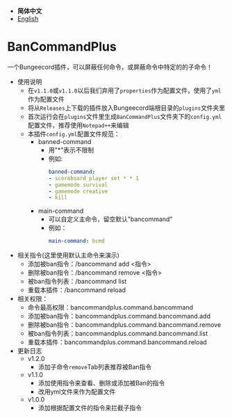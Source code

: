 - **简体中文**
- [English](./README-EN.md)
# BanCommandPlus
一个Bungeecord插件，可以屏蔽任何命令，或屏蔽命令中特定的的子命令！
- 使用说明
  - 在`v1.1.0`或`v1.1.0`以后我们弃用了`properties`作为配置文件，使用了`yml`作为配置文件
  - 将从`Releases`上下载的插件放入Bungeecord端根目录的`plugins`文件夹里
  - 首次运行会在`plugins`文件里生成`BanCommandPlus`文件夹下的`config.yml`配置文件，推荐使用`Notepad++`来编辑
  - 本插件`config.yml`配置文件规范：
    - banned-command
      - 用"*"表示不限制
      - 例如:
        ```yml
        banned-command:
        - scoreboard player set * * 1
        - gamemode survival
        - gamemode creative
        - kill
        ```
    - main-command
      - 可以自定义主命令，留空默认"bancommand"
      - 例如：
        ```yaml
        main-command: bcmd
        ```
- 相关指令(这里使用默认主命令来演示)
  - 添加被ban指令：/bancommand add <指令>
  - 删除被ban指令：/bancommand remove <指令>
  - 被ban指令列表：/bancommand list
  - 重载本插件：/bancommand reload
- 相关权限：
  - 命令最高权限：bancommandplus.command.bancommand
  - 添加被ban指令：bancommandplus.command.bancommand.add
  - 删除被ban指令：bancommandplus.command.bancommand.remove
  - 被ban指令列表：bancommandplus.command.bancommand.list
  - 重载本插件：bancommandplus.command.bancommand.reload
- 更新日志
  - v1.2.0
    - 添加子命令`remove`Tab列表推荐被Ban指令
  - v1.1.0
    - 添加使用指令来查看、删除或添加被Ban的指令
    - 改用yml文件来作为配置文件
  - v1.0.0
    - 添加根据配置文件的指令来拦截子指令
